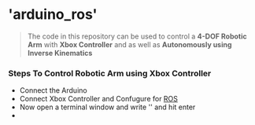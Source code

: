 # 'arduino_ros'
> The code in this repository can be used to control a **4-DOF Robotic Arm** with **Xbox Controller** and as well as
 **Autonomously using Inverse Kinematics**

### Steps To Control Robotic Arm using Xbox Controller
* Connect the Arduino
* Connect Xbox Controller and Confugure for [ROS](http://wiki.ros.org/joy)
* Now open a terminal window and write '<roscore>' and hit enter
* 
